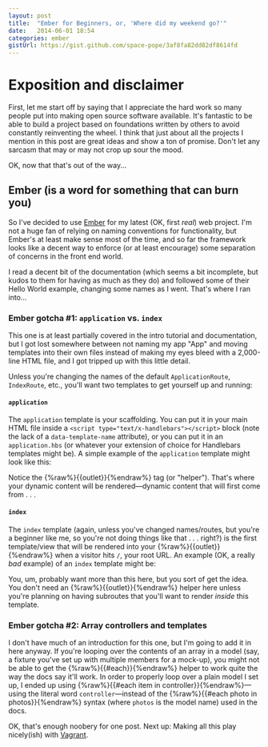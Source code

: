 ```yaml
---
layout: post
title:  "Ember for Beginners, or, 'Where did my weekend go?'"
date:   2014-06-01 18:54
categories: ember
gistUrl: https://gist.github.com/space-pope/3af8fa82dd82df8614fd
---
```


# Exposition and disclaimer

First, let me start off by saying that I appreciate the hard work so many people put into making open source software available. It's fantastic to be able to build a project based on foundations written by others to avoid constantly reinventing the wheel. I think that just about all the projects I mention in this post are great ideas and show a ton of promise. Don't let any sarcasm that may or may not crop up sour the mood.

OK, now that that's out of the way...

## Ember (is a word for something that can burn you)

So I've decided to use [Ember][Ember] for my latest (OK, first _real_) web project. I'm not a huge fan of relying on naming conventions for functionality, but Ember's at least make sense most of the time, and so far the framework looks like a decent way to enforce (or at least encourage) some separation of concerns in the front end world.

I read a decent bit of the documentation (which seems a bit incomplete, but kudos to them for having as much as they do) and followed some of their Hello World example, changing some names as I went. That's where I ran into...

### Ember gotcha #1: `application` vs. `index`

This one is at least partially covered in the intro tutorial and documentation, but I got lost somewhere between not naming my app "App" and moving templates into their own files instead of making my eyes bleed with a 2,000-line HTML file, and I got tripped up with this little detail.

Unless you're changing the names of the default `ApplicationRoute`, `IndexRoute`, etc., you'll want two templates to get yourself up and running:

#### **`application`**

The `application` template is your scaffolding. You can put it in your main HTML file inside a `<script type="text/x-handlebars"></script>` block (note the lack of a `data-template-name` attribute), or you can put it in an `application.hbs` (or whatever your extension of choice for Handlebars templates might be). A simple example of the `application` template might look like this:
  <script src="https://gist.github.com/space-pope/3af8fa82dd82df8614fd.js?file=application.hbs"></script>
Notice the {%raw%}{{outlet}}{%endraw%} tag (or "helper"). That's where your dynamic content will be rendered—dynamic content that will first come from . . .

#### **`index`**

The `index` template (again, unless you've changed names/routes, but you're a beginner like me, so you're not doing things like that . . . right?) is the first template/view that will be rendered into your {%raw%}{{outlet}}{%endraw%} when a visitor hits `/`, your root URL. An example (OK, a really _bad_ example) of an `index` template might be:
<script src="https://gist.github.com/space-pope/3af8fa82dd82df8614fd.js?file=index.hbs"></script>
You, um, probably want more than this here, but you sort of get the idea. You don't need an {%raw%}{{outlet}}{%endraw%} helper here unless you're planning on having subroutes that you'll want to render _inside_ this template.

### Ember gotcha #2: Array controllers and templates

I don't have much of an introduction for this one, but I'm going to add it in here anyway. If you're looping over the contents of an array in a model (say, a fixture you've set up with multiple members for a mock-up), you might not be able to get the {%raw%}{{#each}}{%endraw%} helper to work quite the way the docs say it'll work. In order to properly loop over a plain model I set up, I ended up using {%raw%}{{#each item in controller}}{%endraw%}—using the literal word `controller`—instead of the {%raw%}{{#each photo in photos}}{%endraw%} syntax (where `photos` is the model name) used in the docs.

OK, that's enough noobery for one post. Next up:  Making all this play nicely(ish) with [Vagrant][Vagrant].


[Ember]: http://emberjs.com/
[Vagrant]: http://www.vagrantup.com/
